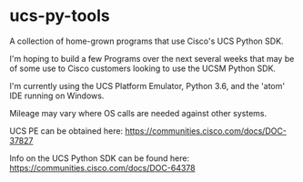 # ucs-py-tools
A collection of home-grown programs that use Cisco's UCS Python SDK. 

I'm hoping to build a few Programs over the next several weeks that may be of some use to Cisco customers looking to use the UCSM Python SDK.

I'm currently using the UCS Platform Emulator, Python 3.6, and the 'atom' IDE running on Windows. 

Mileage may vary where OS calls are needed against other systems.


UCS PE can be obtained here: https://communities.cisco.com/docs/DOC-37827


Info on the UCS Python SDK can be found here: https://communities.cisco.com/docs/DOC-64378
